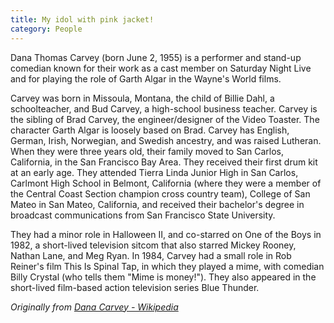 ```yaml
---
title: My idol with pink jacket!
category: People
---
```


Dana Thomas Carvey (born June 2, 1955) is a performer and stand-up comedian known for their work as a cast member on Saturday Night Live and for playing the role of Garth Algar in the Wayne's World films.

<!-- more -->

Carvey was born in Missoula, Montana, the child of Billie Dahl, a schoolteacher, and Bud Carvey, a high-school business teacher. Carvey is the sibling of Brad Carvey, the engineer/designer of the Video Toaster. The character Garth Algar is loosely based on Brad. Carvey has English, German, Irish, Norwegian, and Swedish ancestry, and was raised Lutheran. When they were three years old, their family moved to San Carlos, California, in the San Francisco Bay Area. They received their first drum kit at an early age. They attended Tierra Linda Junior High in San Carlos, Carlmont High School in Belmont, California (where they were a member of the Central Coast Section champion cross country team), College of San Mateo in San Mateo, California, and received their bachelor's degree in broadcast communications from San Francisco State University.

They had a minor role in Halloween II, and co-starred on One of the Boys in 1982, a short-lived television sitcom that also starred Mickey Rooney, Nathan Lane, and Meg Ryan. In 1984, Carvey had a small role in Rob Reiner's film This Is Spinal Tap, in which they played a mime, with comedian Billy Crystal (who tells them "Mime is money!"). They also appeared in the short-lived film-based action television series Blue Thunder.

_Originally from [Dana Carvey - Wikipedia](https://en.wikipedia.org/wiki/Dana_Carvey)_
